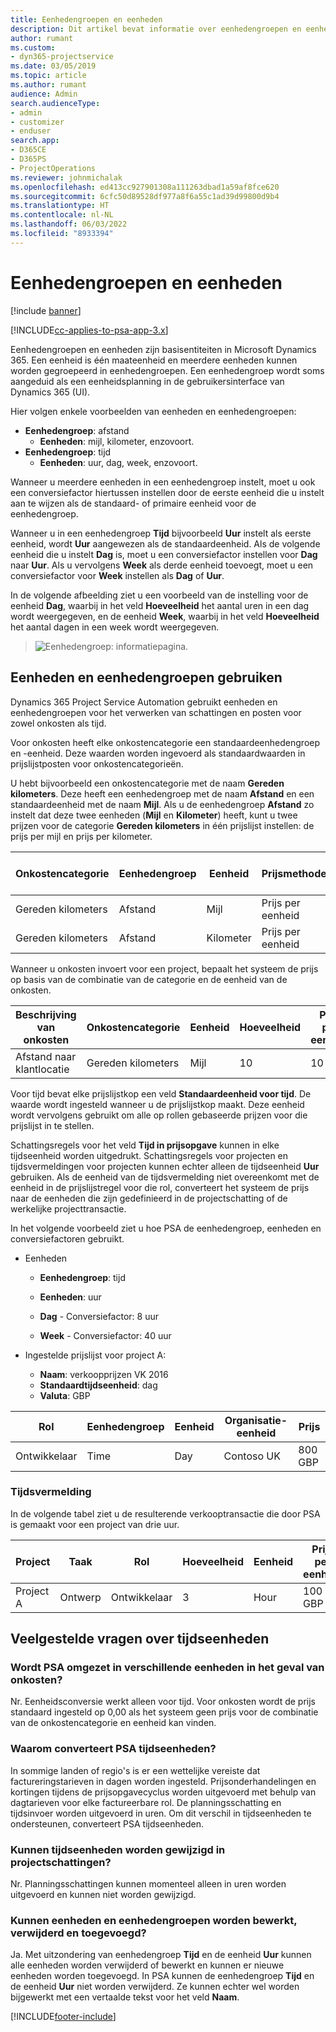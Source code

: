 ```yaml
---
title: Eenhedengroepen en eenheden
description: Dit artikel bevat informatie over eenhedengroepen en eenheden.
author: rumant
ms.custom:
- dyn365-projectservice
ms.date: 03/05/2019
ms.topic: article
ms.author: rumant
audience: Admin
search.audienceType:
- admin
- customizer
- enduser
search.app:
- D365CE
- D365PS
- ProjectOperations
ms.reviewer: johnmichalak
ms.openlocfilehash: ed413cc927901308a111263dbad1a59af8fce620
ms.sourcegitcommit: 6cfc50d89528df977a8f6a55c1ad39d99800d9b4
ms.translationtype: HT
ms.contentlocale: nl-NL
ms.lasthandoff: 06/03/2022
ms.locfileid: "8933394"
---
```

# <a name="unit-groups-and-units"></a>Eenhedengroepen en eenheden

[!include [banner](../includes/psa-now-project-operations.md)]

[!INCLUDE[cc-applies-to-psa-app-3.x](../includes/cc-applies-to-psa-app-3x.md)]

Eenhedengroepen en eenheden zijn basisentiteiten in Microsoft Dynamics 365. Een eenheid is één maateenheid en meerdere eenheden kunnen worden gegroepeerd in eenhedengroepen. Een eenhedengroep wordt soms aangeduid als een eenheidsplanning in de gebruikersinterface van Dynamics 365 (UI). 

Hier volgen enkele voorbeelden van eenheden en eenhedengroepen:
 
- **Eenhedengroep**: afstand 
    - **Eenheden**: mijl, kilometer, enzovoort.
- **Eenhedengroep**: tijd
    - **Eenheden**: uur, dag, week, enzovoort. 

Wanneer u meerdere eenheden in een eenhedengroep instelt, moet u ook een conversiefactor hiertussen instellen door de eerste eenheid die u instelt aan te wijzen als de standaard- of primaire eenheid voor de eenhedengroep. 

Wanneer u in een eenhedengroep **Tijd** bijvoorbeeld **Uur** instelt als eerste eenheid, wordt **Uur** aangewezen als de standaardeenheid. Als de volgende eenheid die u instelt **Dag** is, moet u een conversiefactor instellen voor **Dag** naar **Uur**. Als u vervolgens **Week** als derde eenheid toevoegt, moet u een conversiefactor voor **Week** instellen als **Dag** of **Uur**. 

In de volgende afbeelding ziet u een voorbeeld van de instelling voor de eenheid **Dag**, waarbij in het veld **Hoeveelheid** het aantal uren in een dag wordt weergegeven, en de eenheid **Week**, waarbij in het veld **Hoeveelheid** het aantal dagen in een week wordt weergegeven.

> ![Eenhedengroep: informatiepagina.](media/advanced-2.png)

## <a name="using-units-and-unit-groups"></a>Eenheden en eenhedengroepen gebruiken

Dynamics 365 Project Service Automation gebruikt eenheden en eenhedengroepen voor het verwerken van schattingen en posten voor zowel onkosten als tijd. 

Voor onkosten heeft elke onkostencategorie een standaardeenhedengroep en -eenheid. Deze waarden worden ingevoerd als standaardwaarden in prijslijstposten voor onkostencategorieën. 

U hebt bijvoorbeeld een onkostencategorie met de naam **Gereden kilometers**. Deze heeft een eenhedengroep met de naam **Afstand** en een standaardeenheid met de naam **Mijl**. Als u de eenhedengroep **Afstand** zo instelt dat deze twee eenheden (**Mijl** en **Kilometer**) heeft, kunt u twee prijzen voor de categorie **Gereden kilometers** in één prijslijst instellen: de prijs per mijl en prijs per kilometer.

| Onkostencategorie  | Eenhedengroep  | Eenheid      | Prijsmethode  | Prijs per eenheid  |
|-------------------|---------------|-----------|-------------------|-------------------|
| Gereden kilometers           | Afstand      | Mijl      | Prijs per eenheid    | 10 USD            |
| Gereden kilometers           | Afstand      | Kilometer | Prijs per eenheid    |  6 USD            |

Wanneer u onkosten invoert voor een project, bepaalt het systeem de prijs op basis van de combinatie van de categorie en de eenheid van de onkosten. 

| Beschrijving van onkosten        | Onkostencategorie  | Eenheid  | Hoeveelheid  | Prijs per eenheid   |
|----------------------------|---------------------|-------|-----------|----------------|
| Afstand naar klantlocatie | Gereden kilometers             | Mijl  | 10        | 10 USD         |

Voor tijd bevat elke prijslijstkop een veld **Standaardeenheid voor tijd**. De waarde wordt ingesteld wanneer u de prijslijstkop maakt. Deze eenheid wordt vervolgens gebruikt om alle op rollen gebaseerde prijzen voor die prijslijst in te stellen.

Schattingsregels voor het veld **Tijd in prijsopgave** kunnen in elke tijdseenheid worden uitgedrukt. Schattingsregels voor projecten en tijdsvermeldingen voor projecten kunnen echter alleen de tijdseenheid **Uur** gebruiken. Als de eenheid van de tijdsvermelding niet overeenkomt met de eenheid in de prijslijstregel voor die rol, converteert het systeem de prijs naar de eenheden die zijn gedefinieerd in de projectschatting of de werkelijke projecttransactie.

In het volgende voorbeeld ziet u hoe PSA de eenhedengroep, eenheden en conversiefactoren gebruikt.
- Eenheden

   - **Eenhedengroep**: tijd 
   - **Eenheden**: uur 
    
    - **Dag** - Conversiefactor: 8 uur       
    - **Week** - Conversiefactor: 40 uur  
        
- Ingestelde prijslijst voor project A:

    - **Naam**: verkoopprijzen VK 2016 
    - **Standaardtijdseenheid**: dag 
    - **Valuta**: GBP

| Rol      | Eenhedengroep | Eenheid | Organisatie-eenheid | Prijs   |
|-----------|------------|------|---------------------|---------|
| Ontwikkelaar | Time       | Day  | Contoso UK          | 800 GBP |

### <a name="time-entry"></a>Tijdsvermelding

In de volgende tabel ziet u de resulterende verkooptransactie die door PSA is gemaakt voor een project van drie uur.


| Project   | Taak    | Rol      | Hoeveelheid | Eenheid  | Prijs per eenheid | Niet-gefactureerd verkoopbedrag |
|-----------|---------|-----------|----------|-------|------------|-----------------------|
| Project A | Ontwerp  | Ontwikkelaar | 3        | Hour  | 100 GBP    | 300 GBP               |

## <a name="time-unit-faq"></a>Veelgestelde vragen over tijdseenheden

### <a name="does-psa-convert-to-different-units-in-the-case-of-expenses"></a>Wordt PSA omgezet in verschillende eenheden in het geval van onkosten?
Nr. Eenheidsconversie werkt alleen voor tijd. Voor onkosten wordt de prijs standaard ingesteld op 0,00 als het systeem geen prijs voor de combinatie van de onkostencategorie en eenheid kan vinden.

### <a name="why-does-psa-convert-time-units"></a>Waarom converteert PSA tijdseenheden?
In sommige landen of regio's is er een wettelijke vereiste dat factureringstarieven in dagen worden ingesteld. Prijsonderhandelingen en kortingen tijdens de prijsopgavecyclus worden uitgevoerd met behulp van dagtarieven voor elke factureerbare rol. De planningsschatting en tijdsinvoer worden uitgevoerd in uren. Om dit verschil in tijdseenheden te ondersteunen, converteert PSA tijdseenheden.

### <a name="can-time-units-be-changed-on-project-estimates"></a>Kunnen tijdseenheden worden gewijzigd in projectschattingen?
Nr. Planningsschattingen kunnen momenteel alleen in uren worden uitgevoerd en kunnen niet worden gewijzigd.

### <a name="can-units-and-unit-groups-be-edited-deleted-and-added"></a>Kunnen eenheden en eenhedengroepen worden bewerkt, verwijderd en toegevoegd?
Ja. Met uitzondering van eenhedengroep **Tijd** en de eenheid **Uur** kunnen alle eenheden worden verwijderd of bewerkt en kunnen er nieuwe eenheden worden toegevoegd. In PSA kunnen de eenhedengroep **Tijd** en de eenheid **Uur** niet worden verwijderd. Ze kunnen echter wel worden bijgewerkt met een vertaalde tekst voor het veld **Naam**.


[!INCLUDE[footer-include](../includes/footer-banner.md)]
